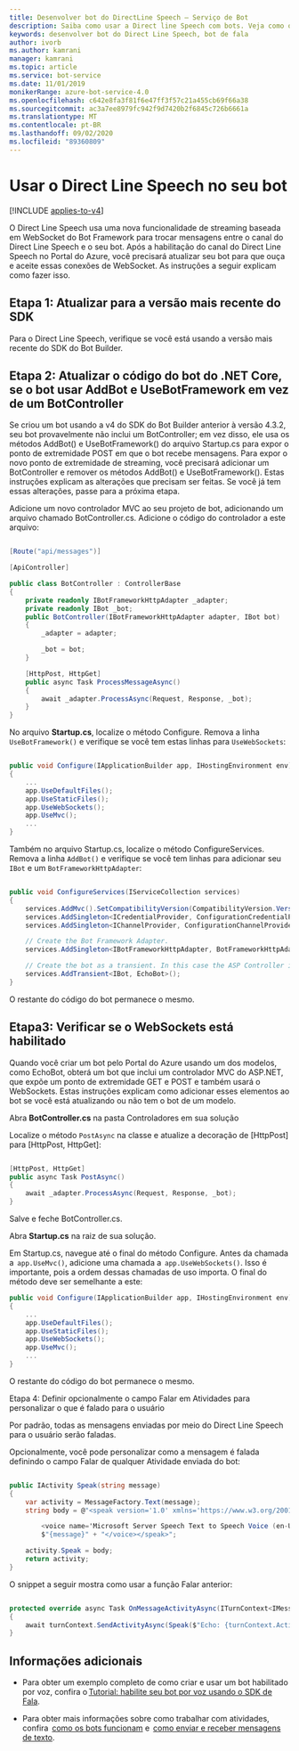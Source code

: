 ```yaml
---
title: Desenvolver bot do DirectLine Speech – Serviço de Bot
description: Saiba como usar a Direct line Speech com bots. Veja como os bots podem usar um recurso de streaming com base em Websockets para trocar mensagens com este canal.
keywords: desenvolver bot do Direct Line Speech, bot de fala
author: ivorb
ms.author: kamrani
manager: kamrani
ms.topic: article
ms.service: bot-service
ms.date: 11/01/2019
monikerRange: azure-bot-service-4.0
ms.openlocfilehash: c642e8fa3f81f6e47ff3f57c21a455cb69f66a38
ms.sourcegitcommit: ac3a7ee8979fc942f9d7420b2f6845c726b6661a
ms.translationtype: MT
ms.contentlocale: pt-BR
ms.lasthandoff: 09/02/2020
ms.locfileid: "89360809"
---
```

# <a name="use-direct-line-speech-in-your-bot"></a>Usar o Direct Line Speech no seu bot

[!INCLUDE [applies-to-v4](includes/applies-to.md)]

O Direct Line Speech usa uma nova funcionalidade de streaming baseada em WebSocket do Bot Framework para trocar mensagens entre o canal do Direct Line Speech e o seu bot. Após a habilitação do canal do Direct Line Speech no Portal do Azure, você precisará atualizar seu bot para que ouça e aceite essas conexões de WebSocket. As instruções a seguir explicam como fazer isso.

## <a name="step-1-upgrade-to-the-latest-version-of-the-sdk"></a>Etapa 1: Atualizar para a versão mais recente do SDK

Para o Direct Line Speech, verifique se você está usando a versão mais recente do SDK do Bot Builder.

## <a name="step-2-update-your-net-core-bot-codeif-your-bot-uses-addbot-and-usebotframework-instead-of-a-botcontroller"></a>Etapa 2: Atualizar o código do bot do .NET Core, se o bot usar AddBot e UseBotFramework em vez de um BotController

Se criou um bot usando a v4 do SDK do Bot Builder anterior à versão 4.3.2, seu bot provavelmente não inclui um BotController; em vez disso, ele usa os métodos AddBot() e UseBotFramework() do arquivo Startup.cs para expor o ponto de extremidade POST em que o bot recebe mensagens. Para expor o novo ponto de extremidade de streaming, você precisará adicionar um BotController e remover os métodos AddBot() e UseBotFramework(). Estas instruções explicam as alterações que precisam ser feitas. Se você já tem essas alterações, passe para a próxima etapa.

Adicione um novo controlador MVC ao seu projeto de bot, adicionando um arquivo chamado BotController.cs. Adicione o código do controlador a este arquivo:

```cs

[Route("api/messages")]

[ApiController]

public class BotController : ControllerBase
{
    private readonly IBotFrameworkHttpAdapter _adapter;
    private readonly IBot _bot;
    public BotController(IBotFrameworkHttpAdapter adapter, IBot bot)
    {
        _adapter = adapter;

        _bot = bot;
    }

    [HttpPost, HttpGet]
    public async Task ProcessMessageAsync()
    {
        await _adapter.ProcessAsync(Request, Response, _bot);
    }
}
```

No arquivo **Startup.cs**, localize o método Configure. Remova a linha `UseBotFramework()` e verifique se você tem estas linhas para `UseWebSockets`:

```cs

public void Configure(IApplicationBuilder app, IHostingEnvironment env)
{
    ...
    app.UseDefaultFiles();
    app.UseStaticFiles();
    app.UseWebSockets();
    app.UseMvc();
    ...
}
```

Também no arquivo Startup.cs, localize o método ConfigureServices. Remova a linha `AddBot()` e verifique se você tem linhas para adicionar seu `IBot` e um `BotFrameworkHttpAdapter`:

```cs

public void ConfigureServices(IServiceCollection services)
{
    services.AddMvc().SetCompatibilityVersion(CompatibilityVersion.Version_2_1);
    services.AddSingleton<ICredentialProvider, ConfigurationCredentialProvider>();
    services.AddSingleton<IChannelProvider, ConfigurationChannelProvider>();

    // Create the Bot Framework Adapter.
    services.AddSingleton<IBotFrameworkHttpAdapter, BotFrameworkHttpAdapter>();

    // Create the bot as a transient. In this case the ASP Controller is expecting an IBot.
    services.AddTransient<IBot, EchoBot>();
}
```

O restante do código do bot permanece o mesmo.

## <a name="step3-ensure-websockets-are-enabled"></a>Etapa3: Verificar se o WebSockets está habilitado

Quando você criar um bot pelo Portal do Azure usando um dos modelos, como EchoBot, obterá um bot que inclui um controlador MVC do ASP.NET, que expõe um ponto de extremidade GET e POST e também usará o WebSockets. Estas instruções explicam como adicionar esses elementos ao bot se você está atualizando ou não tem o bot de um modelo.

Abra **BotController.cs** na pasta Controladores em sua solução

Localize o método `PostAsync` na classe e atualize a decoração de [HttpPost] para [HttpPost, HttpGet]:

```cs

[HttpPost, HttpGet]
public async Task PostAsync()
{
    await _adapter.ProcessAsync(Request, Response, _bot);
}
```

Salve e feche BotController.cs.

Abra **Startup.cs** na raiz de sua solução.

Em Startup.cs, navegue até o final do método Configure. Antes da chamada a  `app.UseMvc()`, adicione uma chamada a  `app.UseWebSockets()`. Isso é importante, pois a ordem dessas chamadas de uso importa. O final do método deve ser semelhante a este:

```cs
public void Configure(IApplicationBuilder app, IHostingEnvironment env)
{
    ...
    app.UseDefaultFiles();
    app.UseStaticFiles();
    app.UseWebSockets();
    app.UseMvc();
    ...
}

```
O restante do código do bot permanece o mesmo.



Etapa 4: Definir opcionalmente o campo Falar em Atividades para personalizar o que é falado para o usuário

Por padrão, todas as mensagens enviadas por meio do Direct Line Speech para o usuário serão faladas.

Opcionalmente, você pode personalizar como a mensagem é falada definindo o campo Falar de qualquer Atividade enviada do bot:

```cs

public IActivity Speak(string message)
{
    var activity = MessageFactory.Text(message);
    string body = @"<speak version='1.0' xmlns='https://www.w3.org/2001/10/synthesis' xml:lang='en-US'>

        <voice name='Microsoft Server Speech Text to Speech Voice (en-US, JessaRUS)'>" +
        $"{message}" + "</voice></speak>";

    activity.Speak = body;
    return activity;
}
```

O snippet a seguir mostra como usar a função Falar anterior:

```cs

protected override async Task OnMessageActivityAsync(ITurnContext<IMessageActivity> turnContext, CancellationToken cancellationToken)
{
    await turnContext.SendActivityAsync(Speak($"Echo: {turnContext.Activity.Text}"), cancellationToken);
}
```

## <a name="additional-information"></a>Informações adicionais

- Para obter um exemplo completo de como criar e usar um bot habilitado por voz, confira o [Tutorial: habilite seu bot por voz usando o SDK de Fala](https://docs.microsoft.com/azure/cognitive-services/speech-service/tutorial-voice-enable-your-bot-speech-sdk).

- Para obter mais informações sobre como trabalhar com atividades, confira  [como os bots funcionam](https://aka.ms/how-bots-work) e  [como enviar e receber mensagens de texto](https://aka.ms/bot-service-send-receive-text-messages).
